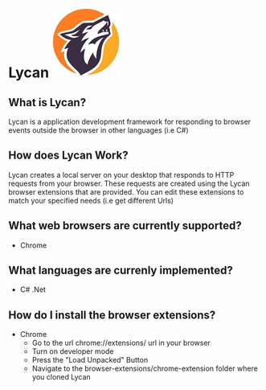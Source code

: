 # Lycan ![](download.jpg)

## What is Lycan?
Lycan is a application development framework for responding to browser events outside the browser in other languages (i.e C#)

## How does Lycan Work?
Lycan creates a local server on your desktop that responds to HTTP requests from your browser. These requests are created using the Lycan browser extensions that are provided. You can edit these extensions to match your specified needs (i.e get different Urls)

## What web browsers are currently supported?
- Chrome

## What languages are currenly implemented?
- C# .Net

## How do I install the browser extensions?
- Chrome
  - Go to the url chrome://extensions/ url in your browser
  - Turn on developer mode
  - Press the "Load Unpacked" Button
  - Navigate to the browser-extensions/chrome-extension folder where you cloned Lycan
